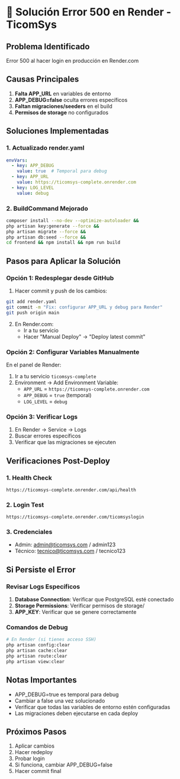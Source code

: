 # 🔧 Solución Error 500 en Render - TicomSys

## Problema Identificado
Error 500 al hacer login en producción en Render.com

## Causas Principales
1. **Falta APP_URL** en variables de entorno
2. **APP_DEBUG=false** oculta errores específicos
3. **Faltan migraciones/seeders** en el build
4. **Permisos de storage** no configurados

## Soluciones Implementadas

### 1. Actualizado render.yaml
```yaml
envVars:
  - key: APP_DEBUG
    value: true  # Temporal para debug
  - key: APP_URL
    value: https://ticomsys-complete.onrender.com
  - key: LOG_LEVEL
    value: debug
```

### 2. BuildCommand Mejorado
```bash
composer install --no-dev --optimize-autoloader && 
php artisan key:generate --force && 
php artisan migrate --force && 
php artisan db:seed --force && 
cd frontend && npm install && npm run build
```

## Pasos para Aplicar la Solución

### Opción 1: Redesplegar desde GitHub
1. Hacer commit y push de los cambios:
```bash
git add render.yaml
git commit -m "Fix: configurar APP_URL y debug para Render"
git push origin main
```

2. En Render.com:
   - Ir a tu servicio
   - Hacer "Manual Deploy" → "Deploy latest commit"

### Opción 2: Configurar Variables Manualmente
En el panel de Render:
1. Ir a tu servicio `ticomsys-complete`
2. Environment → Add Environment Variable:
   - `APP_URL` = `https://ticomsys-complete.onrender.com`
   - `APP_DEBUG` = `true` (temporal)
   - `LOG_LEVEL` = `debug`

### Opción 3: Verificar Logs
1. En Render → Service → Logs
2. Buscar errores específicos
3. Verificar que las migraciones se ejecuten

## Verificaciones Post-Deploy

### 1. Health Check
```
https://ticomsys-complete.onrender.com/api/health
```

### 2. Login Test
```
https://ticomsys-complete.onrender.com/ticomsyslogin
```

### 3. Credenciales
- Admin: admin@ticomsys.com / admin123
- Técnico: tecnico@ticomsys.com / tecnico123

## Si Persiste el Error

### Revisar Logs Específicos
1. **Database Connection**: Verificar que PostgreSQL esté conectado
2. **Storage Permissions**: Verificar permisos de storage/
3. **APP_KEY**: Verificar que se genere correctamente

### Comandos de Debug
```bash
# En Render (si tienes acceso SSH)
php artisan config:clear
php artisan cache:clear
php artisan route:clear
php artisan view:clear
```

## Notas Importantes
- APP_DEBUG=true es temporal para debug
- Cambiar a false una vez solucionado
- Verificar que todas las variables de entorno estén configuradas
- Las migraciones deben ejecutarse en cada deploy

## Próximos Pasos
1. Aplicar cambios
2. Hacer redeploy
3. Probar login
4. Si funciona, cambiar APP_DEBUG=false
5. Hacer commit final

